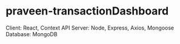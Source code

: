 # praveen-transactionDashboard
Client: React, Context API Server: Node, Express, Axios, Mongoose Database: MongoDB

